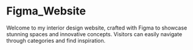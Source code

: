 # Figma_Website
Welcome to my interior design website, crafted with Figma to showcase stunning spaces and innovative concepts. Visitors can easily navigate through categories and find inspiration.
